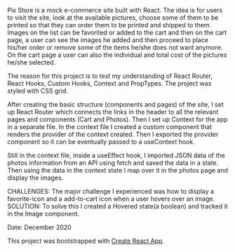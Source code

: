 Pix Store is a mock e-commerce site built with React. The idea is for users to visit the site, look at the available pictures, choose some of them to be printed so that they can order them to be printed and shipped to them. Images on the list can be favorited or added to the cart and then on the cart page, a user can see the images he added and then proceed to place his/her order or remove some of the items he/she does not want anymore. On the cart page a user can also the individual and total cost of the pictures he/she selected.

The reason for this project is to test my understanding of React Router, React Hooks, Custom Hooks, Context and PropTypes. The project was styled with CSS grid.

After creating the basic structure (components and pages) of the site, I set up React Router which connects the links in the header to all the relevant pages and components (Cart and Photos). Then I set up Context for the app in a separate file. In the context file I created a custom component that renders the provider of the context created. Then I exported the provider component so it can be eventually passed to a useContext hook. 

Still in the context file, inside a useEffect hook, I imported JSON data of the photos information from an API using fetch and saved the data in a state. Then using the data in the context state I map over it in the photos page and display the images.

CHALLENGES: The major challenge I experienced was how to display a favorite-icon and a add-to-cart icon when a user hovers over an image.
SOLUTION: To solve this I created a Hovered state(a boolean) and tracked it in the Image component.

Date: December 2020

This project was bootstrapped with [Create React App](https://github.com/facebook/create-react-app).
